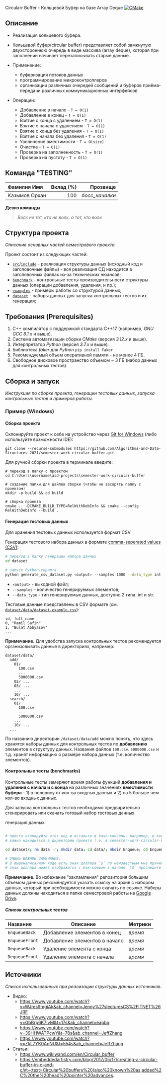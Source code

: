 Circularr Buffer - Кольцевой Буфер на базе Array Deque
[![CMake](https://github.com/Algorithms-and-Data-Structures-2021/semester-work-circular-buffer/actions/workflows/cmake.yml/badge.svg?branch=main)](https://github.com/Algorithms-and-Data-Structures-2021/semester-work-circular-buffer/actions/workflows/cmake.yml)


## Описание

- Реализация кольцевого буфера. 
- Кольцевой буфер(circular buffer) представляет собой замкнутую двухстороннюю очередь в виде массива (array deque), которая при заполнении начинает перезаписывать старые данные.
- Применение:
  - буферизация потоков данных
  - программирование микроконтроллеров
  - организации различных очередей сообщений и буферов приёма-передачи различных коммуникационных интерфейсов

- Операции:
  - Добавление в начало - `Т = О(1)`
  - Добавление в конец - `Т = О(1)`
  - Взятие с конца с удалением - `Т = О(1)`
  - Взятие с начала с удалением - `Т = О(1)`
  - Взятие с конца без удаления - `Т = О(1)`
  - Взятие с начала без удаления - `Т = О(1)`
  - Увеличение вместимости - `Т = О(size)`
  - Очистка - `Т = О(1)`
  - Проверка на заполненность - `Т = О(1)`
  - Проверка на пустоту - `Т = О(1)`

## Команда "TESTING"

| Фамилия Имя     | Вклад (%) | Прозвище              |
| :---            |   ---:    |  ---:                 |
| Казымов Орхан   | 100       |  _босс_качалки_       |

**Девиз команды**
> _Волк не тот, кто не волк, а тот, кто волк_

## Структура проекта

_Описание основных частей семестрового проекта._

Проект состоит из следующих частей:

- [`src`](src)/[`include`](include) - реализация структуры данных (исходный код и заголовочные файлы) - вся реализация СД находится в заголовочных файлах из-за технических нюансов;
- [`benchmark`](benchmark) - контрольные тесты производительности структуры данных (операции добавления, удаления, и пр.);
- [`examples`](examples) - примеры работы со структурой данных;
- [`dataset`](dataset) - наборы данных для запуска контрольных тестов и их генерация;

## Требования (Prerequisites)

1. С++ компилятор c поддержкой стандарта C++17 (например, _GNU GCC 8.1.x_ и выше).
2. Система автоматизации сборки _CMake_ (версия _3.12.x_ и выше).
3. Интерпретатор _Python_ (версия _3.7.x_ и выше).
4. Библиотека _faker_ для _Python_ `pip install Faker`
5. Рекомендуемый объем оперативной памяти - не менее 4 ГБ.
6. Свободное дисковое пространство объемом ~ 3 ГБ (набор данных для контрольных тестов).

## Сборка и запуск

_Инструкция по сборке проекта, генерации тестовых данных, запуска контрольных тестов и примеров работы._

### Пример (Windows)

#### Сборка проекта

Склонируйте проект к себе на устройство через [Git for Windows](https://gitforwindows.org/) (либо используйте
возможности IDE):

```shell
git clone --recurse-submodules https://github.com/Algorithms-and-Data-Structures-2021/semester-work-circular-buffer.git
```

Для ручной сборки проекта в терминале введите:

```shell
# переход в папку с проектом
cd C:\Users\username\asd-projects\semester-work-circular-buffer

# создание папки для файлов сборки (чтобы не засорять папку с проектом) 
mkdir -p build && cd build 

# сборка проекта
cmake .. -DCMAKE_BUILD_TYPE=RelWithDebInfo && cmake --config RelWithDebInfo --build . 
```

#### Генерация тестовых данных

Для хранения тестовых данных используется формат CSV

Генерация тестового набора данных в
формате [comma-seperated values (CSV)](https://en.wikipedia.org/wiki/Comma-separated_values):

```bash
# переход в папку генерации набора данных
cd dataset

# запуск Python-скрипта
python generate_csv_dataset.py <output> --samples 1000 --data_type int
```

- `<output>` - выходной файл;
- `--samples` - количество генерируемых элементов;
- `--data_type` - тип генерируемых данных, доступно 2 типа: int и str.

Тестовые данные представлены в CSV формате (см.
[`dataset/data/dataset-example.csv`](dataset/data/dataset-example.csv)):

```csv
id, full_name
0, "Ramil Safin"
1, "Bulat Abbyasov"
...
```

**Примечание**. Для удобства запуска контрольных тестов рекомендуется организовывать данные в директориях, например:

```shell
dataset/data/
  add/
    01/
      100.csv
      ...
      5000000.csv
    02/ ...
    03/ ...
    ...
    10/ ...
  search/
    01/
      100.csv
      ...
      5000000.csv
    ...
    10/ ...
  ...
```

По названию директории `/dataset/data/add` можно понять, что здесь хранятся наборы данных для контрольных тестов по
**добавлению** элементов в структуру данных. Названия файлов `100.csv`. `5000000.csv` и т.д. хранят информацию о размере набора данных (т.е. количество элементов). 

#### Контрольные тесты (benchmarks)
 Контрольные тесты замеряют время работы функций **добавления и удаления с начала и с конца** на различных значениях **вместимости буфера** - 1) в половину от кол-ва входных данных и 2) на 5 больше чем кол-во входных данных. 

Для запуска контрольных тестов необходимо предварительно сгенерировать или скачать готовый набор тестовых данных.

генерация данных:
```bash

# просто скопируйте этот код и вставьте в bash-консоль, например, в консоль clion
# важно находиться в директории проекта т.е. в semester-work-circular-buffer

cd dataset/; rm data -r; mkdir data; cd data/; mkdir Enqueue; cd Enqueue/; mkdir int; cd int/; for i in {01..10}; do mkdir $i; done; cd ../../../; for ((samples = 100; samples < 1000001; samples *= 10)); do for path_ in data/Enqueue/int/{01..10}/; do python generate_csv_dataset.py "$path_$samples.csv" --samples $samples; done; done; for ((samples = 500; samples < 5000001; samples *= 10)); do for path_ in data/Enqueue/int/{01..10}/; do python generate_csv_dataset.py "$path_$samples.csv" --samples $samples; done; done; cd ../;

# ОЧЕНЬ ВАЖНОЕ ЗАМЕЧАНИЕ:
# В вышенаписанном коде есть знак доллара `$` по неизвестным мне причинам, если смотреть на файл README.md в Clion, 
# знак доллара может отображатся с бэк-слешом в начале `\$` проследите чтобы при копировании кода перед знаком доллара не было бэк-слеша

```

**Примечание**. Во избежание "захламления" репозитория большим объёмом данных рекомендуется указать ссылку на архив с
набором данных, который при необходимости можно скачать по ссылке. Наборы данных должны находиться в папке семестровой
работы на [Google Drive](https://drive.google.com/drive/folders/1h1ojX6_vL8X1GczpKUUJCW6cxpVAbDCz?usp=sharing).

##### Список контрольных тестов

| Название                  | Описание                                | Метрики         |
| :---                      | ---                                     | :---            |
| `EnqueueBack`             | Добавление элементов в конец            | _время_         |
| `EnqueueFront`            | Добавление элементов в начало           | _время_         |
| `DequeueBack`             | Удаление элемента с конца               | _время_         |
| `DequeueFront`            | Удаление элемента с начала              | _время_         |


## Источники

_Список использованных при реализации структуры данных источников._

- Видео:
  - https://www.youtube.com/watch?v=WJres9mgiAk&ab_channel=Jenny%27slecturesCS%2FITNET%26JRF
  - https://www.youtube.com/watch?v=GbBrp6K7IvM&t=17s&ab_channel=eapbg
  - https://www.youtube.com/watch?v=39HHWATPcwY&t=78s&ab_channel=JeffZhang
  - https://www.youtube.com/watch?v=ZkL7YK0AnNU&t=554s&ab_channel=JeffZhang
- Статьи:
  - https://www.wikiwand.com/en/Circular_buffer
  - https://embeddedartistry.com/blog/2017/05/17/creating-a-circular-buffer-in-c-and-c/#:~:text=Circular%20buffers%20(also%20known%20as,added%2C%20the%20head%20pointer%20advances.
